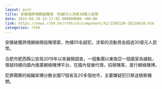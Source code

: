 ```yaml
---
layout: post
title: 安徽搗跨境網絡賭場　拘捕55人涉款30億人民幣
date: 2021-04-10 21:17:02.000000000 +08:00
link: https://news.rthk.hk/rthk/ch/component/k2/1585130-20210410.htm
categories: rthk
---
```


安徽破獲跨境網絡開設賭場案，拘捕55名疑犯，涉案的流動資金超過30億元人民幣。

合肥市肥西縣公安局2019年以來展開調查，一個集團以東南亞一個國家為據點，懷疑持續向國內推廣網絡賭博平台，在國內發展代理，招徠賭客，進行網絡賭博。

犯罪團夥的組織架構分散全國17個省及20多個地市，主要嫌疑犯已移送檢察機關。

